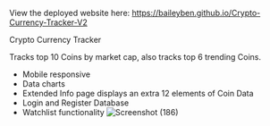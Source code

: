 View the deployed website here:
https://baileyben.github.io/Crypto-Currency-Tracker-V2

Crypto Currency Tracker

Tracks top 10 Coins by market cap, also tracks top 6 trending Coins. 
* Mobile responsive
* Data charts
* Extended Info page displays an extra 12 elements of Coin Data 
* Login and Register Database
* Watchlist functionality
![Screenshot (186)](https://user-images.githubusercontent.com/114370453/194824172-28eca687-d4c0-4610-92ea-f6fdd0d24bc8.png)
